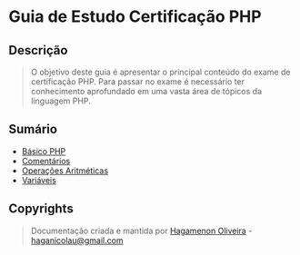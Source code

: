 
# Guia de Estudo Certificação PHP

## Descrição

>O objetivo deste guia é apresentar o principal conteúdo do exame de certificação PHP. Para passar no exame é necessário 
ter conhecimento aprofundado em uma vasta área de tópicos da linguagem PHP.

## Sumário

- [Básico PHP](BasicoPHP/README.md)
- [Comentários](Comentarios/README.md)
- [Operações Aritméticas](OperacoesAritmeticas/README.md)
- [Variáveis](Variaveis/README.md)

## Copyrights

>Documentação criada e mantida por [Hagamenon Oliveira](https://github.com/haganicolau) - [haganicolau@gmail.com](https://mailto:haganicolau@gmail.com)